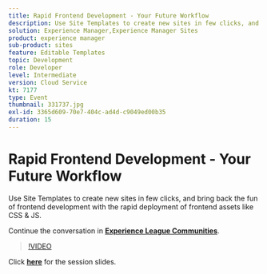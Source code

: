 ```yaml
---
title: Rapid Frontend Development - Your Future Workflow
description: Use Site Templates to create new sites in few clicks, and bring back the fun of frontend development with the rapid deployment of frontend assets like CSS & JS. This session was delivered as part of Adobe Developers Live Content event.
solution: Experience Manager,Experience Manager Sites
product: experience manager
sub-product: sites
feature: Editable Templates
topic: Development
role: Developer
level: Intermediate
version: Cloud Service
kt: 7177
type: Event
thumbnail: 331737.jpg
exl-id: 3365d609-70e7-404c-ad4d-c9049ed00b35
duration: 15
---
```

# Rapid Frontend Development - Your Future Workflow 

Use Site Templates to create new sites in few clicks, and bring back the fun of frontend development with the rapid deployment of frontend assets like CSS & JS.

Continue the conversation in **[Experience League Communities](https://adobe.ly/36Yd3v6)**.

>[!VIDEO](https://video.tv.adobe.com/v/331737/?quality=12&learn=on&hidetitle=true)

Click **[here](/help/adobe-developers-live/assets/rapid-frontend-devlopment.pdf)** for the session slides.
